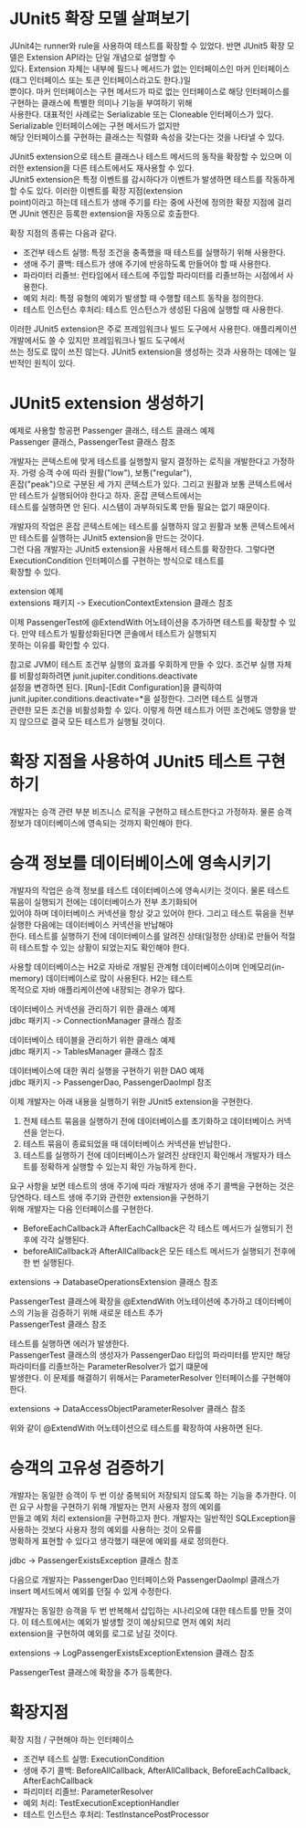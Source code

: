 # **JUnit5 확장 모델 살펴보기**

JUnit4는 runner와 rule을 사용하여 테스트를 확장할 수 있었다. 반면 JUnit5 확장 모델은 Extension API라는 단일 개념으로 설명할 수  
있다. Extension 자체는 내부에 필드나 메서드가 없는 인터페이스인 마커 인터페이스(태그 인터페이스 또는 토큰 인터페이스라고도 한다.)일  
뿐이다. 마커 인터페이스는 구현 메서드가 따로 없는 인터페이스로 해당 인터페이스를 구현하는 클래스에 특별한 의미나 기능을 부여하기 위해  
사용한다. 대표적인 사례로는 Serializable 또는 Cloneable 인터페이스가 있다. Serializable 인터페이스에는 구현 메서드가 없지만  
해당 인터페이스를 구현하는 클래스는 직렬화 속성을 갖는다는 것을 나타낼 수 있다.

JUnit5 extension으로 테스트 클래스나 테스트 메서드의 동작을 확장할 수 있으며 이러한 extension을 다른 테스트에서도 재사용할 수 있다.  
JUnit5 extension은 특정 이벤트를 감시하다가 이벤트가 발생하면 테스트를 작동하게 할 수도 있다. 이러한 이벤트를 확장 지점(extension  
point)이라고 하는데 테스트가 생애 주기를 타는 중에 사전에 정의한 확장 지점에 걸리면 JUnit 엔진은 등록한 extension을 자동으로 호출한다.

확장 지점의 종류는 다음과 같다.

- 조건부 테스트 실행: 특정 조건을 충족했을 때 테스트를 실행하기 위해 사용한다.
- 생애 주기 콜백: 테스트가 생애 주기에 반응하도록 만들어야 할 때 사용한다.
- 파라미터 리졸브: 런타임에서 테스트에 주입할 파라미터를 리졸브하는 시점에서 사용한다.
- 예외 처리: 특정 유형의 예외가 발생할 때 수행할 테스트 동작을 정의한다.
- 테스트 인스턴스 후처리: 테스트 인스턴스가 생성된 다음에 실행할 때 사용한다.

이러한 JUnit5 extension은 주로 프레임워크나 빌드 도구에서 사용한다. 애플리케이션 개발에서도 쓸 수 있지만 프레임워크나 빌드 도구에서  
쓰는 정도로 많이 쓰진 않는다. JUnit5 extension을 생성하는 것과 사용하는 데에는 일반적인 원칙이 있다.

# **JUnit5 extension 생성하기**

예제로 사용할 항공편 Passenger 클래스, 테스트 클래스 예제  
Passenger 클래스, PassengerTest 클래스 참조

개발자는 콘텍스트에 맞게 테스트를 실행할지 말지 결정하는 로직을 개발한다고 가정하자. 가령 승객 수에 따라 원활("low"), 보통("regular"),  
혼잡("peak")으로 구분된 세 가지 콘텍스트가 있다. 그리고 원활과 보통 콘텍스트에서만 테스트가 실행되어야 한다고 하자. 혼잡 콘텍스트에서는  
테스트를 실행하면 안 된다. 시스템이 과부하되도록 만들 필요는 없기 때문이다.

개발자의 작업은 혼잡 콘텍스트에는 테스트를 실행하지 않고 원활과 보통 콘텍스트에서만 테스트를 실행하는 JUnit5 extension을 만드는 것이다.  
그런 다음 개발자는 JUnit5 extension을 사용해서 테스트를 확장한다. 그렇다면 ExecutionCondition 인터페이스를 구현하는 방식으로 테스트를  
확장할 수 있다.

extension 예제  
extensions 패키지 -> ExecutionContextExtension 클래스 참조

이제 PassengerTest에 @ExtendWith 어노테이션을 추가하면 테스트를 확장할 수 있다. 만약 테스트가 빌활성화된다면 콘솔에서 테스트가 실행되지  
못하는 이유를 확인할 수 있다.

참고로 JVM이 테스트 조건부 실행의 효과를 우회하게 만들 수 있다. 조건부 실행 자체를 비활성화하려면 junit.jupiter.conditions.deactivate  
설정을 변경하면 된다. [Run]-[Edit Configuration]을 클릭하여 junit.jupiter.conditions.deactivate=*을 설정한다. 그러면 테스트 실행과  
관련한 모든 조건을 비활성화할 수 있다. 이렇게 하면 테스트가 어떤 조건에도 영향을 받지 않으므로 결국 모든 테스트가 실행될 것이다.

# **확장 지점을 사용하여 JUnit5 테스트 구현하기**

개발자는 승객 관련 부분 비즈니스 로직을 구현하고 테스트한다고 가정하자. 물론 승객 정보가 데이터베이스에 영속되는 것까지 확인해야 한다.

# **승객 정보를 데이터베이스에 영속시키기**

개발자의 작업은 승객 정보를 테스트 데이터베이스에 영속시키는 것이다. 물론 테스트 묶음이 실행되기 전에는 데이터베이스가 전부 초기화되어  
있어야 하며 데이터베이스 커넥션을 항상 갖고 있어야 한다. 그리고 테스트 묶음을 전부 실행한 다음에는 데이터베이스 커넥션을 반납해야  
한다. 테스트를 실행하기 전에 데이터베이스를 알려진 상태(일정한 상태)로 만들어 적절히 테스트할 수 있는 상황이 되었는지도 확인해야 한다.

사용할 데이터베이스는 H2로 자바로 개발된 관계형 데이터베이스이며 인메모리(in-memory) 데이터베이스로 많이 사용된다. H2는 테스트  
목적으로 자바 애플리케이션에 내장되는 경우가 많다.

데이터베이스 커넥션을 관리하기 위한 클래스 예제  
jdbc 패키지 -> ConnectionManager 클래스 참조

데이터베이스 테이블을 관리하기 위한 클래스 예제  
jdbc 패키지 -> TablesManager 클래스 참조

데이터베이스에 대한 쿼리 실행을 구현하기 위한 DAO 예제  
jdbc 패키지 -> PassengerDao, PassengerDaoImpl 참조

이제 개발자는 아래 내용을 실행하기 위한 JUnit5 extension을 구현한다.

1. 전체 테스트 묶음을 실행하기 전에 데이터베이스를 초기화하고 데이터베이스 커넥션을 얻는다.
2. 테스트 묶음이 종료되었을 때 데이터베이스 커넥션을 반납한다．
3. 테스트를 실행하기 전에 데이터베이스가 알려진 상태인지 확인해서 개발자가 테스트를 정확하게 실행할 수 있는지 확인 가능하게 한다．　　
  
요구 사항을 보면 테스트의 생애 주기에 따라 개발자가 생애 주기 콜백을 구현하는 것은 당연하다. 테스트 생애 주기와 관련한 extension을 구현하기  
위해 개발자는 다음 인터페이스를 구현한다.  
- BeforeEachCallback과 AfterEachCallback은 각 테스트 메서드가 실행되기 전후에 각각 실행된다.  
- beforeAllCallback과 AfterAllCallback은 모든 테스트 메서드가 실행되기 전후에 한 번 실행된다.  
  
extensions -> DatabaseOperationsExtension 클래스 참조  
  
PassengerTest 클래스에 확장을 @ExtendWith 어노테이션에 추가하고 데이터베이스의 기능을 검증하기 위해 새로운 테스트 추가  
PassengerTest 클래스 참조  
  
테스트를 실행하면 에러가 발생한다.  
PassengerTest 클래스의 생성자가 PassengerDao 타입의 파라미터를 받지만 해당 파라미터를 리졸브하는 ParameterResolver가 없기 떄문에  
발생한다. 이 문제를 해결하기 위해서는 ParameterResolver 인터페이스를 구현해야 한다.  
  
extensions -> DataAccessObjectParameterResolver 클래스 참조  
  
위와 같이 @ExtendWith 어노테이션으로 테스트를 확장하여 사용하면 된다.  
  
# **승객의 고유성 검증하기**  
개발자는 동일한 승객이 두 번 이상 중복되어 저장되지 않도록 하는 기능을 추가한다. 이런 요구 사항을 구현하기 위해 개발자는 먼저 사용자 정의 예외를  
만들고 예외 처리 extension을 구현하고자 한다. 개발자는 일반적인 SQLException을 사용하는 것보다 사용자 정의 예외를 사용하는 것이 오류를  
명확하게 표현할 수 있다고 생각했기 때문에 예외를 새로 정의한다.  
  
jdbc -> PassengerExistsException 클래스 참조  
  
다음으로 개발자는 PassengerDao 인터페이스와 PassengerDaoImpl 클래스가 insert 메서드에서 예외를 던질 수 있게 수정한다.  
  
개발자는 동일한 승객을 두 번 반복해서 삽입하는 시나리오에 대한 테스트를 만들 것이다. 이 테스트에서는 예외가 발생할 것이 예상되므로 먼저 예외 처리  
extension을 구현하여 예외를 로그로 남길 것이다.  
  
extensions -> LogPassengerExistsExceptionExtension 클래스 참조  
  
PassengerTest 클래스에 확장을 추가 등록한다.

# **확장지점**  
확장 지점 / 구현해야 하는 인터페이스  
- 조건부 테스트 실행: ExecutionCondition  
- 생애 주기 콜백: BeforeAllCallback, AfterAllCallback, BeforeEachCallback, AfterEachCallback  
- 파리미터 리졸브: ParameterResolver  
- 예외 처리: TestExecutionExceptionHandler  
- 테스트 인스턴스 후처리: TestInstancePostProcessor
　　